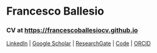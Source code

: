 Francesco Ballesio
==============

[//]: # (To generate the index.html file: asciidoctor -a docinfo=shared index.adoc)
[//]: # (Docinfo is a feature of AsciiDoc that allows you to insert custom content into the head, header, or footer of the output document.)
[//]: # (For the icons: https://fontawesome.com/v4/icons/)
[//]: # (NOT USED. To generate the index.html file: pandoc -f markdown --standalone --metadata title="Andrea Guarracino CV" --variable=title="" --css=style.css --output=index.html README.md)

### CV at https://francescoballesiocv.github.io


<!-- 
<a href="https://doi.org/10.1038/s41586-023-05976-y">
    <img src="images/AcrocentricPangenomeGraph.png" alt="Guarracino et al., 2023, Nature" style="width: 484px;"/>
</a>

<a href="https://doi.org/10.1093/bioinformatics/btac308">
    <img src="images/ODGIUnderstandingPangenomeGraphs.jpeg" alt="Guarracino et al., 2022, Bioinformatics" style="width: 303px;"/>
</a>
 -->

[LinkedIn](https://www.linkedin.com/in/francesco-ballesio) | [Google Scholar](https://scholar.google.it/citations?user=UnndWJwAAAAJ&hl=en&oi=ao) | [ResearchGate](https://www.researchgate.net/profile/Francesco-Ballesio) | [Code](https://github.com/francescoballesio) | [ORCID](https://orcid.org/0000-0002-5892-5490)
